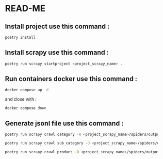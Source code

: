 # READ-ME

## Install project use this command :

```bash
poetry install
```
## Install scrapy use this command :

```bash
poetry run scrapy startproject <project_scrapy_name> .
```

## Run containers docker use this command :

```bash
docker compose up -d
```

and close with :
```bash
docker compose down
```

## Generate jsonl file use this command :

```bash
poetry run scrapy crawl category -O <project_scrapy_name>/spiders/output/category.jsonl
```

```bash
poetry run scrapy crawl sub_category -O <project_scrapy_name>/spiders/output/sub_category.jsonl
```

```bash
poetry run scrapy crawl product -O <project_scrapy_name>/spiders/output/product.jsonl
```